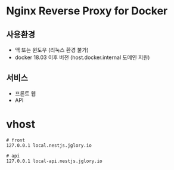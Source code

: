 # Nginx Reverse Proxy for Docker

## 사용환경
- 맥 또는 윈도우 (리눅스 환경 불가)
- docker 18.03 이후 버전 (host.docker.internal 도메인 지원)

## 서비스
- 프론트 웹
- API

# vhost
```text
# front
127.0.0.1 local.nestjs.jglory.io

# api
127.0.0.1 local-api.nestjs.jglory.io
```